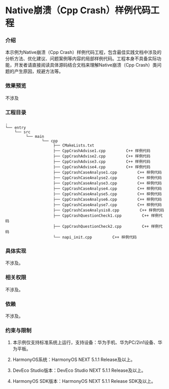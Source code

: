 # Native崩溃（Cpp Crash）样例代码工程

### 介绍

本示例为Native崩溃（Cpp Crash）样例代码工程，包含最佳实践文档中涉及的分析方法、优化建议、问题案例等内容的局部样例代码。工程本身不具备实际功能，开发者请直接阅读具体源码结合文档来理解Native崩溃（Cpp Crash）类问题的产生原因，规避方法等。


### 效果预览

不涉及

### 工程目录
```
.
└── entry
    └── src
         └── main
                └── cpp
                     ├── CMakeLists.txt
                     ├── CppCrashAdvise1.cpp         C++ 样例代码
                     ├── CppCrashAdvise2.cpp         C++ 样例代码
                     ├── CppCrashAdvise3.cpp         C++ 样例代码
                     ├── CppCrashAdvise4.cpp         C++ 样例代码
                     ├── CppCrashCaseAnalyse1.cpp         C++ 样例代码
                     ├── CppCrashCaseAnalyse2.cpp         C++ 样例代码
                     ├── CppCrashCaseAnalyse3.cpp         C++ 样例代码
                     ├── CppCrashCaseAnalyse4.cpp         C++ 样例代码
                     ├── CppCrashCaseAnalyse5.cpp         C++ 样例代码
                     ├── CppCrashCaseAnalyse6.cpp         C++ 样例代码
                     ├── CppCrashCaseAnalyse7.cpp         C++ 样例代码
                     ├── CppCrashCaseAnalysis8.cpp         C++ 样例代码
                     ├── CppCrashQuestionCheck1.cpp         C++ 样例代码
                     ├── CppCrashQuestionCheck2.cpp         C++ 样例代码
                     └── napi_init.cpp         C++ 样例代码
```

### 具体实现

不涉及。

### 相关权限

不涉及。

### 依赖

不涉及。

###  约束与限制

1. 本示例仅支持标准系统上运行，支持设备：华为手机、华为PC/2in1设备、华为平板。

2. HarmonyOS系统：HarmonyOS NEXT 5.1.1 Release及以上。

3. DevEco Studio版本：DevEco Studio NEXT 5.1.1 Release及以上。

4. HarmonyOS SDK版本：HarmonyOS NEXT 5.1.1 Release SDK及以上。